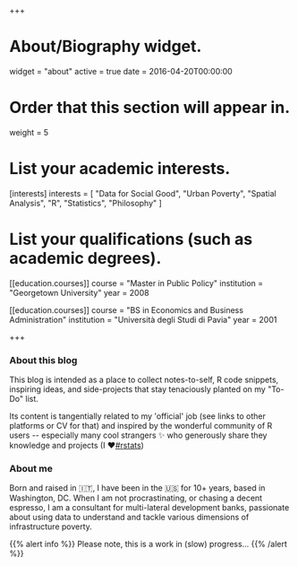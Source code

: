 +++
# About/Biography widget.
widget = "about"
active = true
date = 2016-04-20T00:00:00

# Order that this section will appear in.
weight = 5

# List your academic interests.
[interests]
  interests = [
    "Data for Social Good",
    "Urban Poverty",
    "Spatial Analysis",
    "R",
    "Statistics",
    "Philosophy"
  ]

# List your qualifications (such as academic degrees).
[[education.courses]]
  course = "Master in Public Policy"
  institution = "Georgetown University"
  year = 2008

[[education.courses]]
  course = "BS in Economics and Business Administration"
  institution = "Università degli Studi di Pavia"
  year = 2001
 
+++



### About this blog
This blog is intended as a place to collect notes-to-self, R code snippets, inspiring ideas, and side-projects that stay tenaciously planted on my "To-Do" list. 

Its content is tangentially related to my 'official' job (see links to other platforms or CV for that) and inspired by the wonderful community of R users -- especially many cool strangers :sparkles: who generously share they knowledge and projects (I :heart:[#rstats](https://twitter.com/hashtag/rstats))

### About me
Born and raised in :it:, I have been in the :us: for 10+ years, based in Washington, DC. When I am not procrastinating, or chasing a decent espresso, I am a consultant for multi-lateral development banks, passionate about using data to understand and tackle various dimensions of infrastructure poverty.



<!--  {{% alert warning %}}
 Please note, this is a work in (slow) progress...
 {{% /alert %}} -->


{{% alert info %}}
Please note, this is a work in (slow) progress...
{{% /alert %}}